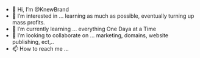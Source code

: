 - 👋 Hi, I’m @KnewBrand
- 👀 I’m interested in ... learning as much as possible, eventually turning up mass profits.
- 🌱 I’m currently learning ... everything One Daya at a Time
- 💞️ I’m looking to collaborate on ... marketing, domains, website publishing, ect,..
- 📫 How to reach me ...

<!---
KnewBrand/KnewBrand is a ✨ special ✨ repository because its `README.md` (this file) appears on your GitHub profile.
You can click the Preview link to take a look at your changes.
--->
